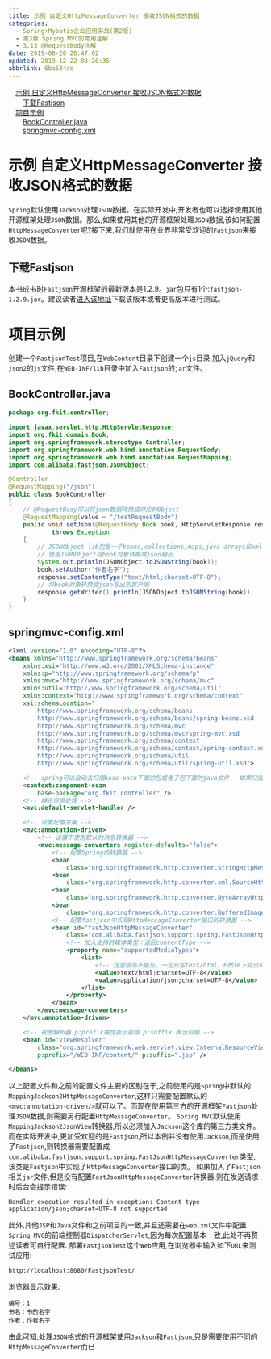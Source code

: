 ```yaml
---
title: 示例 自定义HttpMessageConverter 接收JSON格式的数据
categories: 
  - Spring+Mybatis企业应用实战(第2版)
  - 第3章 Spring MVC的常用注解
  - 3.13 @RequestBody注解
date: 2019-08-20 20:47:02
updated: 2019-12-22 08:26:35
abbrlink: 6ba634ae
---
```

<div id='my_toc'><a href="/JavaReadingNotes/6ba634ae/#示例-自定义HttpMessageConverter-接收JSON格式的数据" class="header_1">示例 自定义HttpMessageConverter 接收JSON格式的数据</a><br><a href="/JavaReadingNotes/6ba634ae/#下载Fastjson" class="header_2">下载Fastjson</a><br><a href="/JavaReadingNotes/6ba634ae/#项目示例" class="header_1">项目示例</a><br><a href="/JavaReadingNotes/6ba634ae/#BookController-java" class="header_2">BookController.java</a><br><a href="/JavaReadingNotes/6ba634ae/#springmvc-config-xml" class="header_2">springmvc-config.xml</a><br></div>
<style>.header_1{margin-left: 1em;}.header_2{margin-left: 2em;}.header_3{margin-left: 3em;}.header_4{margin-left: 4em;}.header_5{margin-left: 5em;}.header_6{margin-left: 6em;}</style>
<!--more-->
<script>if (navigator.platform.search('arm')==-1){document.getElementById('my_toc').style.display = 'none';}var e,p = document.getElementsByTagName('p');while (p.length>0) {e = p[0];e.parentElement.removeChild(e);}</script>

<!--end-->
<!--SSTStart-->
# 示例 自定义HttpMessageConverter 接收JSON格式的数据 #
`Spring`默认使用`Jackson`处理`JSON`数据。在实际开发中,开发者也可以选择使用其他开源框架处理`JSON`数据。那么,如果使用其他的开源框架处理`JSON`数据,该如何配置`HttpMessageConverter`呢?接下来,我们就使用在业界非常受欢迎的`Fastjson`来接收`JSON`数据。
## 下载Fastjson ##
<!--replace:Fastjson=Fast J S O N&fastjson=fast J S O N-->
本书成书时`Fastjson`开源框架的最新版本是1.2.9。`jar`包只有1个:`fastjson-1.2.9.jar`。建议读者[进入该地址](http://mvnrepository.com/artifact/com.alibaba/fastjson)下载该版本或者更高版本进行测试。
# 项目示例 #
创建一个`FastjsonTest`项目,在`WebContent`目录下创建一个`js`目录,加入`jQuery`和`json2`的`js`文件,在`WEB-INF/lib`目录中加入`Fastjson`的`jar`文件。
## BookController.java ##
```java
package org.fkit.controller;

import javax.servlet.http.HttpServletResponse;
import org.fkit.domain.Book;
import org.springframework.stereotype.Controller;
import org.springframework.web.bind.annotation.RequestBody;
import org.springframework.web.bind.annotation.RequestMapping;
import com.alibaba.fastjson.JSONObject;

@Controller
@RequestMapping("/json")
public class BookController
{
    // @RequestBody可以将json数据转换成对应的Object
    @RequestMapping(value = "/testRequestBody")
    public void setJson(@RequestBody Book book, HttpServletResponse response)
            throws Exception
    {
        // JSONObject-lib包是一个beans,collections,maps,java arrays和xml和JSON互相转换的包。
        // 使用JSONObject将book对象转换成json输出
        System.out.println(JSONObject.toJSONString(book));
        book.setAuthor("作者名字");
        response.setContentType("text/html;charset=UTF-8");
        // 将book对象转换成json写出到客户端
        response.getWriter().println(JSONObject.toJSONString(book));
    }
}
```
## springmvc-config.xml ##
```xml
<?xml version="1.0" encoding="UTF-8"?>
<beans xmlns="http://www.springframework.org/schema/beans"
    xmlns:xsi="http://www.w3.org/2001/XMLSchema-instance"
    xmlns:p="http://www.springframework.org/schema/p"
    xmlns:mvc="http://www.springframework.org/schema/mvc"
    xmlns:util="http://www.springframework.org/schema/util"
    xmlns:context="http://www.springframework.org/schema/context"
    xsi:schemaLocation="
        http://www.springframework.org/schema/beans
        http://www.springframework.org/schema/beans/spring-beans.xsd
        http://www.springframework.org/schema/mvc
        http://www.springframework.org/schema/mvc/spring-mvc.xsd     
        http://www.springframework.org/schema/context
        http://www.springframework.org/schema/context/spring-context.xsd
        http://www.springframework.org/schema/util
        http://www.springframework.org/schema/util/spring-util.xsd">

    <!-- spring可以自动去扫描base-pack下面的包或者子包下面的java文件， 如果扫描到有Spring的相关注解的类，则把这些类注册为Spring的bean -->
    <context:component-scan
        base-package="org.fkit.controller" />
    <!-- 静态资源处理 -->
    <mvc:default-servlet-handler />

    <!-- 设置配置方案 -->
    <mvc:annotation-driven>
        <!-- 设置不使用默认的消息转换器 -->
        <mvc:message-converters register-defaults="false">
            <!-- 配置Spring的转换器 -->
            <bean
                class="org.springframework.http.converter.StringHttpMessageConverter" />
            <bean
                class="org.springframework.http.converter.xml.SourceHttpMessageConverter" />
            <bean
                class="org.springframework.http.converter.ByteArrayHttpMessageConverter" />
            <bean
                class="org.springframework.http.converter.BufferedImageHttpMessageConverter" />
            <!-- 配置fastjson中实现HttpMessageConverter接口的转换器 -->
            <bean id="fastJsonHttpMessageConverter"
                class="com.alibaba.fastjson.support.spring.FastJsonHttpMessageConverter">
                <!-- 加入支持的媒体类型：返回contentType -->
                <property name="supportedMediaTypes">
                    <list>
                        <!-- 这里顺序不能反，一定先写text/html,不然ie下会出现下载提示 -->
                        <value>text/html;charset=UTF-8</value>
                        <value>application/json;charset=UTF-8</value>
                    </list>
                </property>
            </bean>
        </mvc:message-converters>
    </mvc:annotation-driven>

    <!-- 视图解析器 p:prefix属性表示前缀 p:suffix 表示后缀 -->
    <bean id="viewResolver"
        class="org.springframework.web.servlet.view.InternalResourceViewResolver"
        p:prefix="/WEB-INF/content/" p:suffix=".jsp" />

</beans>
```
以上配置文件和之前的配置文件主要的区别在于,之前使用的是`Spring`中默认的`MappingJackson2HttpMessageConverter`,这样只需要配置默认的`<mvc:annotation-driven/>`就可以了。而现在使用第三方的开源框架`Fastjson`处理`JSON`数据,则需要另行配置`HttpMessageConverter`。
`Spring MVC`默认使用`MappingJackson2JsonView`转换器,所以必须加入`Jackson`这个库的第三方类文件。而在实际开发中,更加受欢迎的是`Fastjson`,所以本例并没有使用`Jackson`,而是使用了`Fastjson`,则转换器需要配置成`com.alibaba.fastjson.support.spring.FastJsonHttpMessageConverter`类型,该类是`Fastjson`中实现了`HttpMessageConverter`接口的类。
如果加入了`Fastjson`相关`jar`文件,但是没有配置`FastJsonHttpMessageConverter`转换器,则在发送请求时后台会提示错误:
```
Handler execution resulted in exception: Content type application/json;charset=UTF-8 not supported
```
此外,其他`JSP`和`Java`文件和之前项目的一致,并且还需要在`web.xml`文件中配置`Spring MVC`的前端控制器`DispatcherServlet`,因为每次配置基本一致,此处不再赘述读者可自行配置.
部署`FastjsonTest`这个`Web`应用,在浏览器中输入如下`URL`来测试应用:
```
http://localhost:8080/FastjsonTest/
```
浏览器显示效果:
```
编号：1
书名：书的名字
作者：作者名字
```
由此可知,处理`JSON`格式的开源框架使用`Jackson`和`Fastjson`,只是需要使用不同的`HttpMessageConverter`而已.

<!--SSTStop-->

